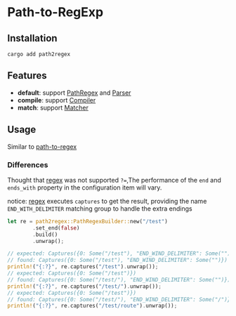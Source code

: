 # Path-to-RegExp

## Installation

```
cargo add path2regex
```

## Features

- **default**: support [PathRegex](https://docs.rs/path2regex/latest/path2regex/struct.PathRegex.html) and [Parser](https://docs.rs/path2regex/latest/path2regex/struct.Parser.html)
- **compile**: support [Compiler](https://docs.rs/path2regex/latest/path2regex/struct.Compiler.html)
- **match**: support [Matcher](https://docs.rs/path2regex/latest/path2regex/struct.Matcher.html)

## Usage

Similar to [path-to-regex](https://github.com/pillarjs/path-to-regexp)

### Differences

Thought that [regex](https://docs.rs/regex/latest/regex/) was not supported `?=`,The performance of the `end` and `ends_with` property in the configuration item will vary.

notice: [regex](https://docs.rs/regex/latest/regex/) executes `captures` to get the result, providing the name `END_WITH_DELIMITER` matching group to handle the extra endings

```rust
let re = path2regex::PathRegexBuilder::new("/test")
        .set_end(false)
        .build()
        .unwrap();

// expected: Captures({0: Some("/test"), "END_WIND_DELIMITER": Some("")})
// found: Captures({0: Some("/test"), "END_WIND_DELIMITER": Some("")})
println!("{:?}", re.captures("/test").unwrap());
// expected: Captures({0: Some("/test")})
// found: Captures({0: Some("/test/"), "END_WIND_DELIMITER": Some("")})
println!("{:?}", re.captures("/test/").unwrap());
// expected: Captures({0: Some("/test")})
// found: Captures({0: Some("/test/"), "END_WIND_DELIMITER": Some("/")})
println!("{:?}", re.captures("/test/route").unwrap());
```
